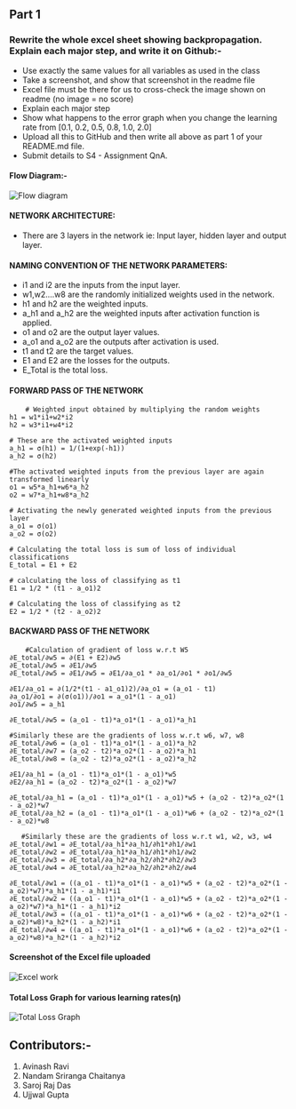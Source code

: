 ## **Part 1**

### **Rewrite the whole excel sheet showing backpropagation. Explain each major step, and write it on Github:-**
* Use exactly the same values for all variables as used in the class
* Take a screenshot, and show that screenshot in the readme file
* Excel file must be there for us to cross-check the image shown on readme (no image = no score)
* Explain each major step
* Show what happens to the error graph when you change the learning rate from [0.1, 0.2, 0.5, 0.8, 1.0, 2.0] 
* Upload all this to GitHub and then write all above as part 1 of your README.md file. 
* Submit details to S4 - Assignment QnA. 

#### **Flow Diagram:-**
![Flow diagram](https://user-images.githubusercontent.com/50147394/120015542-b8922900-bfe3-11eb-8937-d6d8805424fd.png)


#### NETWORK ARCHITECTURE:
* There are 3 layers in the network 
ie: Input layer, hidden layer and output layer.

#### NAMING CONVENTION OF THE NETWORK PARAMETERS: 
* i1 and i2 are the inputs from the input layer.
* w1,w2....w8 are the randomly initialized weights used in the network.
* h1 and h2 are the weighted inputs.
* a_h1 and a_h2 are the weighted inputs after activation function is applied.
* o1 and o2 are the output layer values.
* a_o1 and a_o2 are the outputs after activation is used.
* t1 and t2 are the target values.
* E1 and E2 are the losses for the outputs.
* E_Total is the total loss.


 #### FORWARD PASS OF THE NETWORK
        # Weighted input obtained by multiplying the random weights
	h1 = w1*i1+w2*i2		
	h2 = w3*i1+w4*i2
	
	# These are the activated weighted inputs
	a_h1 = σ(h1) = 1/(1+exp(-h1))		
	a_h2 = σ(h2)		
	
	#The activated weighted inputs from the previous layer are again transformed linearly 
	o1 = w5*a_h1+w6*a_h2		
	o2 = w7*a_h1+w8*a_h2		
	
	# Activating the newly generated weighted inputs from the previous layer
	a_o1 = σ(o1)		
	a_o2 = σ(o2)		
	
	# Calculating the total loss is sum of loss of individual classifications
	E_total = E1 + E2	
	
	# calculating the loss of classifying as t1
	E1 = 1/2 * (t1 - a_o1)2	
	
	# Calculating the loss of classifying as t2
	E2 = 1/2 * (t2 - a_o2)2		


 #### BACKWARD PASS OF THE NETWORK
        #Calculation of gradient of loss w.r.t W5
	∂E_total/∂w5 = ∂(E1 + E2)∂w5							
	∂E_total/∂w5 = ∂E1/∂w5							
	∂E_total/∂w5 = ∂E1/∂w5 = ∂E1/∂a_o1 * ∂a_o1/∂o1 * ∂o1/∂w5
	
	∂E1/∂a_o1 = ∂(1/2*(t1 - a1_o1)2)/∂a_o1 = (a_o1 - t1)							
	∂a_o1/∂o1 = ∂(σ(o1))/∂o1 = a_o1*(1 - a_o1)							
	∂o1/∂w5 = a_h1							

	∂E_total/∂w5 = (a_o1 - t1)*a_o1*(1 - a_o1)*a_h1	
	
	#Similarly these are the gradients of loss w.r.t w6, w7, w8
	∂E_total/∂w6 = (a_o1 - t1)*a_o1*(1 - a_o1)*a_h2							
	∂E_total/∂w7 = (a_o2 - t2)*a_o2*(1 - a_o2)*a_h1							
	∂E_total/∂w8 = (a_o2 - t2)*a_o2*(1 - a_o2)*a_h2							

	∂E1/∂a_h1 = (a_o1 - t1)*a_o1*(1 - a_o1)*w5							
	∂E2/∂a_h1 = (a_o2 - t2)*a_o2*(1 - a_o2)*w7
	
	∂E_total/∂a_h1 = (a_o1 - t1)*a_o1*(1 - a_o1)*w5 + (a_o2 - t2)*a_o2*(1 - a_o2)*w7				
	∂E_total/∂a_h2 = (a_o1 - t1)*a_o1*(1 - a_o1)*w6 + (a_o2 - t2)*a_o2*(1 - a_o2)*w8		

       #Similarly these are the gradients of loss w.r.t w1, w2, w3, w4
	∂E_total/∂w1 = ∂E_total/∂a_h1*∂a_h1/∂h1*∂h1/∂w1									
	∂E_total/∂w2 = ∂E_total/∂a_h1*∂a_h1/∂h1*∂h1/∂w2									
	∂E_total/∂w3 = ∂E_total/∂a_h2*∂a_h2/∂h2*∂h2/∂w3		
	∂E_total/∂w4 = ∂E_total/∂a_h2*∂a_h2/∂h2*∂h2/∂w4	

	∂E_total/∂w1 = ((a_o1 - t1)*a_o1*(1 - a_o1)*w5 + (a_o2 - t2)*a_o2*(1 - a_o2)*w7)*a_h1*(1 - a_h1)*i1									
	∂E_total/∂w2 = ((a_o1 - t1)*a_o1*(1 - a_o1)*w5 + (a_o2 - t2)*a_o2*(1 - a_o2)*w7)*a_h1*(1 - a_h1)*i2									
	∂E_total/∂w3 = ((a_o1 - t1)*a_o1*(1 - a_o1)*w6 + (a_o2 - t2)*a_o2*(1 - a_o2)*w8)*a_h2*(1 - a_h2)*i1									
	∂E_total/∂w4 = ((a_o1 - t1)*a_o1*(1 - a_o1)*w6 + (a_o2 - t2)*a_o2*(1 - a_o2)*w8)*a_h2*(1 - a_h2)*i2									

#### Screenshot of the Excel file uploaded

![Excel work](https://user-images.githubusercontent.com/50147394/120016271-af558c00-bfe4-11eb-8c11-4b6d00327d1a.png)


#### Total Loss Graph for various learning rates(η)

![Total Loss Graph](https://user-images.githubusercontent.com/50147394/120014884-e0cd5800-bfe2-11eb-93e8-95a99d86c4eb.png)



## **Contributors:-**

1. Avinash Ravi 
2. Nandam Sriranga Chaitanya
3. Saroj Raj Das
4. Ujjwal Gupta

